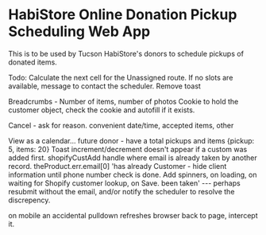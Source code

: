 # HabiStore Online Donation Pickup Scheduling Web App

This is to be used by Tucson HabiStore's donors to schedule pickups of donated items.

Todo:
Calculate the next cell for the Unassigned route.
If no slots are available, message to contact the scheduler.
Remove toast

Breadcrumbs - Number of items, number of photos
Cookie to hold the customer object, check the cookie and autofill if it exists.

Cancel - ask for reason. convenient date/time, accepted items, other

View as a calendar... future
donor - have a total pickups and items {pickup: 5, items: 20}
Toast increment/decrement doesn't appear if a custom was added first.
shopifyCustAdd handle where email is already taken by another record. theProduct.err.email[0] 'has already 
Customer - hide client information until phone number check is done.
Add spinners, on loading, on waiting for Shopify customer lookup, on Save.
been taken'
--- perhaps resubmit without the email, and/or notify the scheduler to resolve the discrepency.

on mobile an accidental pulldown refreshes browser back to page, intercept it.
